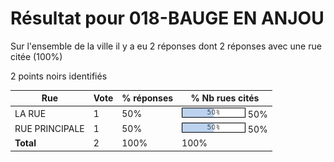 # Résultat pour 018-BAUGE EN ANJOU

Sur l'ensemble de la ville il y a eu 2 réponses dont 2 réponses avec une rue citée (100%)

2 points noirs identifiés

| Rue | Vote | % réponses | % Nb rues cités|
|-----|------|------------|----------------|
| LA RUE | 1 | 50% | <img src="../../img/bar_50.gif" />&nbsp;50%|
| RUE PRINCIPALE | 1 | 50% | <img src="../../img/bar_50.gif" />&nbsp;50%|
| **Total** | 2 | 100% | 100%|
